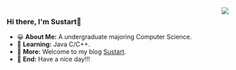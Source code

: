 <img align='right' src="https://github-readme-stats.vercel.app/api?username=MrGo123&show_icons=true&hide_title=true" />

### Hi there, I'm Sustart👋

- 😀 **About Me:** A undergraduate majoring Computer Science.
- 🚀 **Learning:** Java C/C++.
- 📑 **More:** Welcome to my blog [Sustart](https://zy68.top).
- 🌹 **End:** Have a nice day!!!
